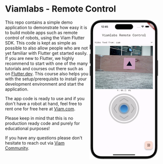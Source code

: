 # Viamlabs - Remote Control

<img align="right" src="./media/viamlabs-remote-control.png" alt="iPhone Control Screen">

This repo contains a simple demo application to demonstrate how easy it is to build mobile apps such as remote control of robots, using the Viam Flutter SDK. This code is kept as simple as possible to also allow people who are not yet familiar with Flutter get started easily.
If you are new to Flutter, we highly recommend to start with one of the many tutorials and courses out there such as on [Flutter.dev](https://docs.flutter.dev/). This course also helps you with the setup/prerequisits to install your development environment and start the application.

The app code is ready to use and if you don't have a robot at hand, feel free to rent one for free here at [Viam.com](https://www.viam.com/resources/try-viam).

Please keep in mind that this is no production ready code and purely for educational purposes!

If you have any questions please don't hesitate to reach out via [Viam Community](https://www.viam.com/resources/community).
